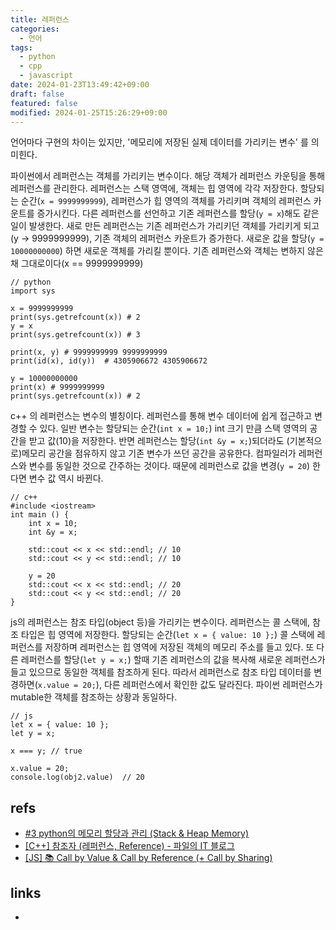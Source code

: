 ```yaml
---
title: 레퍼런스
categories:
  - 언어
tags:
  - python
  - cpp
  - javascript
date: 2024-01-23T13:49:42+09:00
draft: false
featured: false
modified: 2024-01-25T15:26:29+09:00
---
```

언어마다 구현의 차이는 있지만, '메모리에 저장된 실제 데이터를 가리키는 변수' 를 의미힌다. 

파이썬에서 레퍼런스는 객체를 가리키는 변수이다. 해당 객체가 레퍼런스 카운팅을 통해 레퍼런스를 관리한다. 레퍼런스는 스택 영역에, 객체는 힙 영역에 각각 저장한다. 할당되는 순간(`x = 9999999999`), 레퍼런스가 힙 영역의 객체를 가리키며 객체의 레퍼런스 카운트를 증가시킨다. 다른 레퍼런스를 선언하고 기존 레퍼런스를 할당(`y = x`)해도 같은 일이 발생한다. 새로 만든 레퍼런스는 기존 레퍼런스가 가리키던 객체를 가리키게 되고(y -> 9999999999), 기존 객체의 레퍼런스 카운트가 증가한다. 새로운 값을 할당(`y = 10000000000`) 하면 새로운 객체를 가리킬 뿐이다. 기존 레퍼런스와 객체는 변하지 않은 채 그대로이다(x == 9999999999)

```
// python
import sys

x = 9999999999
print(sys.getrefcount(x)) # 2
y = x
print(sys.getrefcount(x)) # 3

print(x, y) # 9999999999 9999999999
print(id(x), id(y))  # 4305906672 4305906672

y = 10000000000
print(x) # 9999999999
print(sys.getrefcount(x)) # 2
```

c++ 의 레퍼런스는 변수의 별칭이다. 레퍼런스를 통해 변수 데이터에 쉽게 접근하고 변경할 수 있다. 일반 변수는 할당되는 순간(`int x = 10;`) int 크기 만큼 스택 영역의 공간을 받고 값(10)을 저장한다. 반면 레퍼런스는 할당(`int &y = x;`)되더라도 (기본적으로)메모리 공간을 점유하지 않고 기존 변수가 쓰던 공간을 공유한다. 컴파일러가 레퍼런스와 변수를 동일한 것으로 간주하는 것이다. 때문에 레퍼런스로 값을 변경(`y = 20`) 한다면 변수 값 역시 바뀐다.

```
// c++
#include <iostream>
int main () {
	int x = 10;
	int &y = x;

	std::cout << x << std::endl; // 10
	std::cout << y << std::endl; // 10

	y = 20
	std::cout << x << std::endl; // 20
	std::cout << y << std::endl; // 20
}
```

js의 레퍼런스는 참조 타입(object 등)을 가리키는 변수이다. 레퍼런스는 콜 스택에, 참조 타입은 힙 영역에 저장한다. 할당되는 순간(`let x = { value: 10 };`) 콜 스택에 레퍼런스를 저장하며 레퍼런스는 힙 영역에 저장된 객체의 메모리 주소를 들고 있다. 또 다른 레퍼런스를 할당(`let y = x;`) 할때 기존 레퍼런스의 값을 복사해 새로운 레퍼런스가 들고 있으므로 동일한 객체를 참조하게 된다. 따라서 레퍼런스로 참조 타입 데이터를 변경하면(`x.value = 20;`), 다른 레퍼런스에서 확인한 값도 달라진다. 파이썬 레퍼런스가 mutable한 객체를 참조하는 상황과 동일하다.

```
// js
let x = { value: 10 };
let y = x;

x === y; // true

x.value = 20;
console.log(obj2.value)  // 20
```
## refs
- [#3 python의 메모리 할당과 관리 (Stack & Heap Memory)](https://hkim-data.tistory.com/182)
- [[C++] 참조자 (레퍼런스, Reference) - 파일의 IT 블로그](https://pgh268400.tistory.com/414)
- [[JS] 📚 Call by Value & Call by Reference (+ Call by Sharing)](https://inpa.tistory.com/entry/JS-%F0%9F%93%9A-Call-by-Value-Call-by-Reference)


## links
- 
